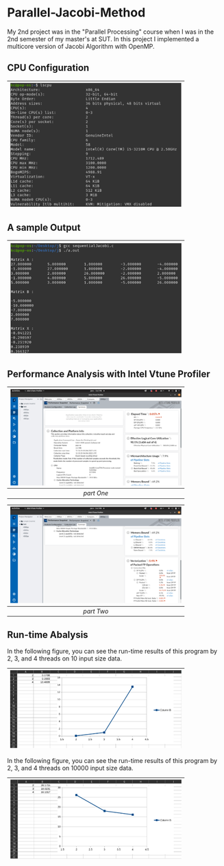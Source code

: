 # Parallel-Jacobi-Method

My 2nd project was in the "Parallel Processing" course when I was in the 2nd semester of my master's at SUT. In this project I implemented a multicore version of Jacobi Algorithm with OpenMP. 

## CPU Configuration
| <img src="01.png" alt="Pair Game" width="400"/> | 
|:--:| 

## A sample Output
| <img src="02.png" alt="Pair Game" width="400"/> | 
|:--:| 

## Performance Analysis with ‫‪Intel‬‬ ‫‪Vtune‬‬ ‫‪Profiler‬‬

| <img src="03.png" alt="Pair Game" width="400"/> | 
|:--:| 
|*part One*|

| <img src="04.png" alt="Pair Game" width="400"/> | 
|:--:| 
|*part Two*|

## Run-time Abalysis

In the following figure, you can see the run-time results of this program by 2, 3, and 4 threads on 10 input size data.

| <img src="05.png" alt="Pair Game" width="400"/> | 
|:--:| 

In the following figure, you can see the run-time results of this program by 2, 3, and 4 threads on ‫‪10000‬‬ input size data.

| <img src="06.png" alt="Pair Game" width="400"/> | 
|:--:| 
